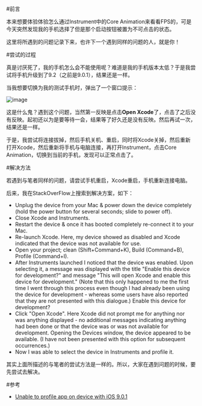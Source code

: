#前言

本来想要体验体验怎么通过Instrument中的Core Animation来看看FPS的，可是今天突然发现我的手机选择了但是那个启动按钮被置为不可点击的状态。

这里将所遇到的问题记录下来，也许下一个遇到同样的问题的人，就是你！


#尝试的过程

真是讨厌死了，我的手机怎么会不能使用呢？难道是我的手机版本太低？于是我尝试将手机升级到了9.2（之前是9.0.1），结果还是一样。

当我想要切换为我的测试手机时，弹出了一个窗口提示：

![image](http://www.henishuo.com/wp-content/uploads/2016/03/ciAwX.png)

这是什么鬼？遇到这个问题，当然第一反映是点击**Open Xcode**了，点击了之后没有反映。起初还以为是要等待一会，结果等了好久还是没有反映。然后再试一次，结果还是一样。

于是，我尝试将连接拔掉，然后手机关机、重启，同时将Xcode关掉，然后重新打开Xcode，然后重新将手机与电脑连接，再打开Instrument，点击Core Animation，切换到当前的手机，发现可以正常点击了。

#解决方法

若遇到与笔者同样的问题，请尝试手机重启，Xcode重启，手机重新连接电脑。

后来，我在StackOverFlow上搜索到解决方案，如下：

* Unplug the device from your Mac & power down the device completely (hold the power button for several seconds; slide to power off).
* Close Xcode and Instruments.
* Restart the device & once it has booted completely re-connect it to your Mac.
* Re-launch Xcode. Here, my device showed as disabled and Xcode indicated that the device was not available for use.
* Open your project; clean (Shift+Command+K), Build (Command+B), Profile (Command+I).
* After Instruments launched I noticed that the device was enabled. Upon selecting it, a message was displayed with the title "Enable this device for development?" and message "This will open Xcode and enable this device for development." (Note that this only happened to me the first time I went through this process even though I had already been using the device for development - whereas some users have also reported that they are not presented with this dialogue.)
Enable this device for development?
* Click "Open Xcode". Here Xcode did not prompt me for anything nor was anything displayed - no additional messages indicating anything had been done or that the device was or was not available for development. Opening the Devices window, the device appeared to be available. (I have not been presented with this option for subsequent occurrences.)
* Now I was able to select the device in Instruments and profile it.

其实上面所描述的与笔者的尝试方法是一样的。所以，大家在遇到问题的时候，要先尝试去解决。

#参考

* [Unable to profile app on device with iOS 9.0.1](http://stackoverflow.com/questions/32878283/unable-to-profile-app-on-device-with-ios-9-0-1-using-xcode-7-7-0-1-or-7-1-beta/33035618#33035618)
